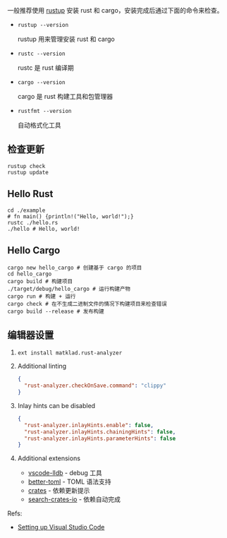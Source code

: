 一般推荐使用 [rustup](https://github.com/rust-lang/rustup/) 安装 rust 和 cargo，安装完成后通过下面的命令来检查。

- `rustup --version`

    rustup 用来管理安装 rust 和 cargo

- `rustc --version`

    rustc 是 rust 编译期

- `cargo --version`

    cargo 是 rust 构建工具和包管理器

- `rustfmt --version`

    自动格式化工具

## 检查更新

```shell
rustup check
rustup update
```
## Hello Rust

```shell
cd ./example
# fn main() {println!("Hello, world!");}
rustc ./hello.rs
./hello # Hello, world!
```

## Hello Cargo

```shell
cargo new hello_cargo # 创建基于 cargo 的项目
cd hello_cargo
cargo build # 构建项目
./target/debug/hello_cargo # 运行构建产物
cargo run # 构建 + 运行
cargo check # 在不生成二进制文件的情况下构建项目来检查错误
cargo build --release # 发布构建
```

## 编辑器设置

1. `ext install matklad.rust-analyzer`
2. Additional linting

    ```json
    {
      "rust-analyzer.checkOnSave.command": "clippy"
    }
    ```

3. Inlay hints can be disabled

    ```json
    {
      "rust-analyzer.inlayHints.enable": false,
      "rust-analyzer.inlayHints.chainingHints": false,
      "rust-analyzer.inlayHints.parameterHints": false
    }
    ```

4. Additional extensions

    - [vscode-lldb](https://marketplace.visualstudio.com/items?itemName=vadimcn.vscode-lldb) - debug 工具
    - [better-toml](https://marketplace.visualstudio.com/items?itemName=bungcip.better-toml) - TOML 语法支持
    - [crates](https://marketplace.visualstudio.com/items?itemName=serayuzgur.crates) - 依赖更新提示
    - [search-crates-io](https://marketplace.visualstudio.com/items?itemName=belfz.search-crates-io) - 依赖自动完成


Refs:

- [Setting up Visual Studio Code](https://github.com/wasmflow/node-to-rust/blob/master/book/chapters/chapter-3-vscode.adoc)
